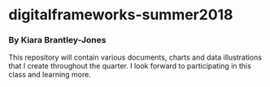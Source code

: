 # digitalframeworks-summer2018
### By Kiara Brantley-Jones
This repository will contain various documents, charts and data illustrations that I create throughout the quarter.  I look forward to participating in this class and learning more.
